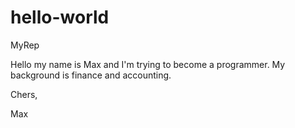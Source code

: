 # hello-world
MyRep

Hello my name is Max and I'm trying to become a programmer. My background is finance and accounting.

Chers,

Max
